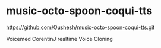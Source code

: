 # music-octo-spoon-coqui-tts
https://github.com/Oushesh/music-octo-spoon-coqui-tts.git

Voicemed
CorentinJ realtime Voice Cloning
